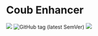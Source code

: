 # Coub Enhancer
<img src="https://img.shields.io/badge/license-MIT-blue" /> ![GitHub tag (latest SemVer)](https://img.shields.io/github/v/tag/Shikistrafe/coub-enhancer?color=g&label=version) <img src="https://img.shields.io/badge/branch-alpha_devel-red" /> 
